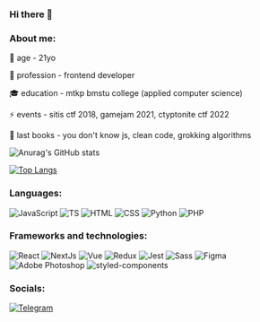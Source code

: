 ### Hi there 👋

### About me:

🐤 age - 21yo

💼 profession - frontend developer

🎓 education - mtkp bmstu college (applied computer science)

⚡️ events - sitis ctf 2018, gamejam 2021, ctyptonite ctf 2022

📘 last books - you don't know js, clean code, grokking algorithms

![Anurag's GitHub stats](https://github-readme-stats.vercel.app/api?username=SergeyKiselev2001&count_private=true&theme=react&show_icons=true&hide=issues,contribs )



[![Top Langs](https://github-readme-stats.vercel.app/api/top-langs/?username=SergeyKiselev2001&hide=css&theme=react)](https://github.com/anuraghazra/github-readme-stats)


### Languages:
![JavaScript](https://img.shields.io/badge/-JavaScript-090909?style=for-the-badge&logo=JavaScript&logoColor=E9D54D)
![TS](https://img.shields.io/badge/-TypeScript-090909?style=for-the-badge&logo=TypeScript&logoColor=3178C6)
![HTML](https://img.shields.io/badge/-html-090909?style=for-the-badge&logo=html5&logoColor=E34F26)
![CSS](https://img.shields.io/badge/-css-090909?style=for-the-badge&logo=css3&logoColor=1572B6)
![Python](https://img.shields.io/badge/-Python-090909?style=for-the-badge&logo=Python&logoColor=3776AB)
![PHP](https://img.shields.io/badge/-php-090909?style=for-the-badge&logo=php&logoColor=#777BB4)

### Frameworks and technologies:
![React](https://img.shields.io/badge/-React-090909?style=for-the-badge&logo=react&logoColor=47C5FB)
![NextJs](https://img.shields.io/badge/-NextJs-090909?style=for-the-badge&logo=Next.js&logoColor=#000000)
![Vue](https://img.shields.io/badge/-Vue-090909?style=for-the-badge&logo=Vue.js&logoColor=#4FC08D)
![Redux](https://img.shields.io/badge/-redux-090909?style=for-the-badge&logo=redux&logoColor=764ABC)
![Jest](https://img.shields.io/badge/-jest-090909?style=for-the-badge&logo=jest&logoColor=C21325)
![Sass](https://img.shields.io/badge/-sass-090909?style=for-the-badge&logo=sass&logoColor=CC6699)
![Figma](https://img.shields.io/badge/-Figma-090909?style=for-the-badge&logo=Figma&logoColor=F24E1E)
![Adobe Photoshop](https://img.shields.io/badge/-Photoshop-090909?style=for-the-badge&logo=Adobe%20Photoshop&logoColor=31A8FF)
![styled-components](https://img.shields.io/badge/-styled%20components-090909?style=for-the-badge&logo=styled-components&logoColor=DB7093)


### Socials:
[![Telegram](https://img.shields.io/badge/-Telegram-090909?style=for-the-badge&logo=telegram&logoColor=27A0D9)](https://t.me/kissergey)
